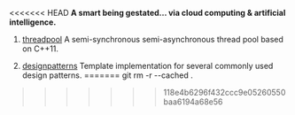 <<<<<<< HEAD
**A smart being gestated... via cloud computing & artificial intelligence.**

1. [threadpool](./threadpool/)
A semi-synchronous semi-asynchronous thread pool based on C++11.

2. [designpatterns](./designpatterns/)
Template implementation for several commonly used design patterns.
=======
git rm -r --cached .
>>>>>>> 118e4b6296f432ccc9e05260550baa6194a68e56
